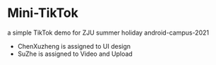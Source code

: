 # Mini-TikTok
a simple TikTok demo for ZJU summer holiday android-campus-2021 



- ChenXuzheng is assigned to UI design
- SuZhe is assigned to Video and Upload
